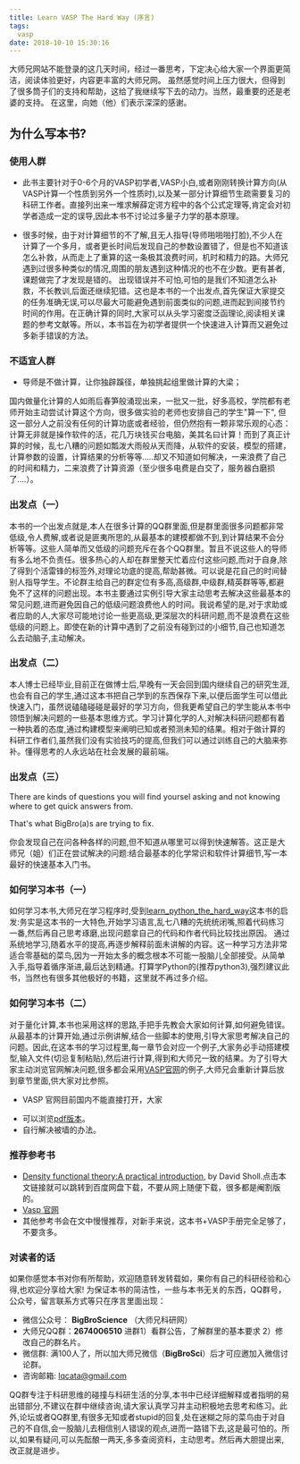 ```yaml
---
title: Learn VASP The Hard Way (序言)
tags:
  vasp
date: 2018-10-10 15:30:16
---
```


大师兄网站不能登录的这几天时间，经过一番思考，下定决心给大家一个界面更简洁，阅读体验更好，内容更丰富的大师兄网。
虽然感觉时间上压力很大，但得到了很多筒子们的支持和帮助，这给了我继续写下去的动力。当然，最重要的还是老婆的支持。
在这里，向她（他）们表示深深的感谢。

## 为什么写本书?

### 使用人群

- 此书主要针对于0-6个月的VASP初学者,VASP小白,或者刚刚转换计算方向(从VASP计算一个性质到另外一个性质时),以及某一部分计算细节生疏需要复习的科研工作者。直接列出来一堆求解薛定谔方程中的各个公式定理等,肯定会对初学者造成一定的误导,因此本书不讨论过多量子力学的基本原理。

- 很多时候，由于对计算细节的不了解,且无人指导(导师啪啪啪打脸),不少人在计算了一个多月，或者更长时间后发现自己的参数设置错了，但是也不知道该怎么补救，从而走上了重算的这一条极其浪费时间，机时和精力的路。大师兄遇到过很多种类似的情况,周围的朋友遇到这种情况的也不在少数。更有甚者,课题做完了才发现是错的。 出现错误并不可怕,可怕的是我们不知道怎么补救，不长教训,后面还继续犯错。这也是本书的一个出发点,首先保证大家提交的任务准确无误,可以尽最大可能避免遇到前面类似的问题,进而起到间接节约时间的作用。在正确计算的同时,大家可以从头学习密度泛函理论,阅读相关课题的参考文献等。所以，本书旨在为初学者提供一个快速进入计算而又避免过多新手错误的方法。

### 不适宜人群

- 导师是不做计算，让你独辟蹊径，单独挑起组里做计算的大梁；

国内做量化计算的人如雨后春笋般涌现出来，一批又一批，好多高校，学院都有老师开始主动尝试计算这个方向，很多做实验的老师也安排自己的学生"算一下", 但这一部分人之前没有任何的计算功底或者经验，但仍然抱有一颗非常乐观的心态：计算无非就是操作软件的活，花几万块钱买台电脑，美其名曰计算！而到了真正计算的时候，乱七八糟的问题如瓢泼大雨般从天而降，从软件的安装，模型的搭建，计算参数的设置，计算结果的分析等等.....却又不知道如何解决，一来浪费了自己的时间和精力，二来浪费了计算资源（至少很多电费是白交了，服务器白磨损了....）。

### 出发点（一）

本书的一个出发点就是,本人在很多计算的QQ群里面,但是群里面很多问题都非常低级,令人费解,或者说是匪夷所思的,从最基本的建模都做不到,到计算结果不会分析等等。这些人简单而又低级的问题充斥在各个QQ群里。暂且不说这些人的导师有多么地不负责任。很多热心的人却在群里整天忙着应付这些问题,而对于自身,除了得到个活雷锋的标签外,对理论功底的提高,帮助甚微。可以说是花自己的时间替别人指导学生。不论群主给自己的群定位有多高,高级群,中级群,精英群等等,都避免不了这样的问题出现。本书主要通过实例引导大家主动思考去解决这些最基本的常见问题,进而避免因自己的低级问题浪费他人的时间。我说希望的是,对于求助或者应助的人,大家尽可能地讨论一些更高级,更深层次的科研问题,而不是浪费在这些低级的问题上。即使在新的计算中遇到了之前没有碰到过的小细节,自己也知道怎么去动脑子,主动解决。

### 出发点（二）

本人博士已经毕业,目前正在做博士后,早晚有一天会回到国内继续自己的研究生涯,也会有自己的学生,通过这本书把自己学到的东西保存下来,以便后面学生可以借此快速入门，虽然说磕磕碰碰是最好的学习方向，但我更希望自己的学生能从本书中领悟到解决问题的一些基本思维方式。学习计算化学的人,对解决科研问题都有着一种执着的态度,通过构建模型来阐明已知或者预测未知的结果。相对于做计算的科研工作者们,虽然我们没有实验技巧的提高,但我们可以通过训练自己的大脑来弥补。懂得思考的人永远站在社会发展的最前端。

### 出发点（三）  

There are kinds of questions you will find yoursel asking and not knowing where to get quick answers from.

That's what BigBro(a)s are trying to fix.

你会发现自己在问各种各样的问题,但不知道从哪里可以得到快速解答。这正是大师兄（姐）们正在尝试解决的问题:结合最基本的化学常识和软件计算细节,写一本最好的快速基本入门书。

### 如何学习本书（一）

如何学习本书,大师兄在学习程序时,受到[learn_python_the_hard_way](https://learnpythonthehardway.org/)这本书的启发:务实是这本书的一大特色,开始学习语言,乱七八糟的先统统闭嘴,照着代码练习一番,然后再自己思考琢磨,出现问题拿自己的代码和作者代码比较找出原因。
通过系统地学习,随着水平的提高,再逐步解释前面未讲解的内容。这一种学习方法非常适合零基础的菜鸟,因为一开始太多的概念根本不可能一股脑儿全部接受。从简单入手,指导着循序渐进,最后达到精通。打算学Python的(推荐python3),强烈建议此书，当然也有很多其他极好的书籍，这里就不再过多介绍。


### 如何学习本书（二）

对于量化计算,本书也采用这样的思路,手把手先教会大家如何计算,如何避免错误。从最基本的计算开始,通过示例讲解,结合一些脚本的使用,引导大家思考解决自己的问题。因此,在这本书的学习过程里,每一章节会对应一个例子,大家务必手动搭建模型,输入文件(切忌复制粘贴),然后进行计算,得到和大师兄一致的结果。为了引导大家主动浏览官网解决问题,很多都会采用[VASP官网](http://www.vasp.at)的例子,大师兄会重新计算后放到章节里面,供大家对比参照。

* VASP 官网目前国内不能直接打开，大家
- 可以浏览[pdf版本](https://pan.baidu.com/s/1trvvbCKkJHu1ZPGsizW4og)。
- 自行解决被墙的办法。


### 推荐参考书

* [Density functional theory:A practical introduction](https://pan.baidu.com/s/1dFN9stj), by David Sholl.点击本文链接就可以跳转到百度网盘下载，不要从网上随便下载，很多都是阉割版的。
* [Vasp 官网](http://www.vasp.at)
* 其他参考书会在文中慢慢推荐，对新手来说，这本书+VASP手册完全足够了，不要贪多。

### 对读者的话

如果你感觉本书对你有所帮助，欢迎随意转发转载如，果你有自己的科研经验和心得,也欢迎分享给大家!
为保证本书的简洁性，一些与本书无关的东西，QQ群号，公众号，留言联系方式等只在序言里面出现：

* 微信公众号： **BigBroScience** （大师兄科研网）
* 大师兄QQ群：**2674006510**  进群1）看群公告，了解群里的基本要求 2）修改自己的群名片。
* 微信群: 满100人了，所以加大师兄微信（**__BigBroSci__**）后才可应邀加入微信讨论群。
* 咨询邮箱: lqcata@gmail.com

QQ群专注于科研思维的碰撞与科研生活的分享,本书中已经详细解释或者指明的易出错部分,不建议在群中继续咨询,请大家认真学习并主动积极地去思考和练习。此外,论坛或者QQ群里,有很多无知或者stupid的回复,处在迷糊之际的菜鸟由于对自己的不自信,会一股脑儿去相信别人错误的观点,进而一路错下去,这是最可怕的。所以,如果有疑问,可以先酝酿一两天,多多查阅资料，主动思考。然后再大胆提出来,改正就是进步。
